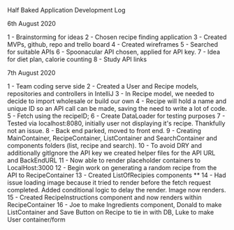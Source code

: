 Half Baked Application Development Log

6th August 2020

1 - Brainstorming for ideas
2 - Chosen recipe finding application
3 - Created MVPs, github, repo and trello board
4 - Created wireframes
5 - Searched for suitable APIs
6 - Spoonacular API chosen, applied for API key.
7 - Idea for diet plan, calorie counting
8 - Study API links

7th August 2020

1 - Team coding serve side
2 - Created a User and Recipe models, repositories and controllers in IntelliJ
3 - In Recipe model, we needed to decide to import wholesale or build our own
4 - Recipe will hold a name and unique ID so an API call can be made, saving the need to write a lot of code.
5 - Fetch using the recipeID;
6 - Create DataLoader for testing purposes
7 - Tested via localhost:8080, initially user not displaying it's recipe. Thankfully not an issue.
8 - Back end parked, moved to front end.
9 - Creating MainContainer, RecipeContainer, ListContainer and SearchContainer  and components folders (list, recipe and search).
10 - To avoid DRY and additionally gitIgnore the API key we created helper files for the API URL and BackEndURL
11 - Now able to render placeholder containers to LocalHost:3000
12 - Begin work on generating a random recipe from the API to RecipeContainer
13 -  Created ListOfRecipies components
** 14 - Had issue loading image because it tried to render before the fetch request completed. Added conditional logic to delay the render. Image now renders.
15 - Created RecipeInstructions component and now renders within RecipeContainer
16 - Joe to make Ingredients component, Donald to make ListContainer and Save Button on Recipe to tie in with DB, Luke to make User container/form
